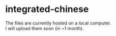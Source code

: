 # integrated-chinese
The files are currently hosted on a local computer.
<br>
I will upload them soon (in ~1 month).
